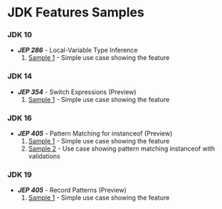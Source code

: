 # JDK Features Samples

### JDK 10

* **_JEP 286_** - Local-Variable Type Inference
  1. [Sample 1](src/main/java/com/github/jdk10/jep286/LocalVariableTypeInferenceSample1.java) -
     Simple use case showing the feature

### JDK 14

* **_JEP 354_** - Switch Expressions (Preview)
  1. [Sample 1](src/main/java/com/github/jdk14/jep354/SwitchSample1.java) -
     Simple use case showing the feature

### JDK 16

* **_JEP 405_** - Pattern Matching for instanceof (Preview)
  1. [Sample 1](src/main/java/com/github/jdk16/jep394/PatternMatchingInstanceOfSample1.java) -
     Simple use case showing the feature
  2. [Sample 2](src/main/java/com/github/jdk16/jep394/PatternMatchingInstanceOfSample2.java) - Use
     case showing pattern matching instanceof with validations

### JDK 19

* **_JEP 405_** - Record Patterns (Preview)
  1. [Sample 1](src/main/java/com/github/jdk19/jep405/PatternRecordSample1.java) - Simple use case
    showing the feature



